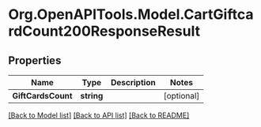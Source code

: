 # Org.OpenAPITools.Model.CartGiftcardCount200ResponseResult

## Properties

Name | Type | Description | Notes
------------ | ------------- | ------------- | -------------
**GiftCardsCount** | **string** |  | [optional] 

[[Back to Model list]](../README.md#documentation-for-models) [[Back to API list]](../README.md#documentation-for-api-endpoints) [[Back to README]](../README.md)


